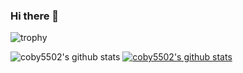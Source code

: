 ### Hi there 👋

![trophy](https://github-profile-trophy.vercel.app/?username=coby5502)

![coby5502's github stats](https://github-readme-stats.vercel.app/api?username=coby5502&show_icons=true)
[![coby5502's github stats](https://github-readme-stats.vercel.app/api/top-langs/?username=coby5502&show_icons=true&hide_border=true&title_color=004386&icon_color=004386&layout=compact)](https://github.com/coby5502)

<!--
**coby5502/coby5502** is a ✨ _special_ ✨ repository because its `README.md` (this file) appears on your GitHub profile.

Here are some ideas to get you started:

- 🔭 I’m currently working on ...
- 🌱 I’m currently learning ...
- 👯 I’m looking to collaborate on ...
- 🤔 I’m looking for help with ...
- 💬 Ask me about ...
- 📫 How to reach me: ...
- 😄 Pronouns: ...
- ⚡ Fun fact: ...
-->

